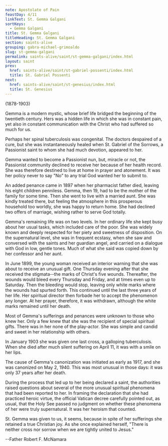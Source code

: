 ```yaml
---
note: Apostolate of Pain
feastDay: 4/11
linkText: St. Gemma Galgani
sortKeys:
  - Gemma Galgani
title: St. Gemma Galgani
titleHeading: St. Gemma Galgani
section: saints-alive
grouping: gabra-michael-grimoaldo
slug: st-gemma-galgani
permalink: saints-alive/saint/st-gemma-galgani/index.html
layout: saint
prev:
  href: saints-alive/saint/st-gabriel-possenti/index.html
  title: St. Gabriel Possenti
next:
  href: saints-alive/saint/st-genesius/index.html
  title: St. Genesius
---
```

(1878-1903)

Gemma is a modern mystic, whose brief life bridged the beginning of the twentieth century. Hers was a hidden life in which she was in constant pain, yet also in constant communication with the Christ who had suffered so much for us.

Perhaps her spinal tuberculosis was congenital. The doctors despaired of a cure, but she was instantaneously healed when St. Gabriel of the Sorrows, a Passionist saint to whom she had much devotion, appeared to her.

Gemma wanted to become a Passionist nun, but, miracle or not, the Passionist community declined to receive her because of her health record. She was therefore destined to live at home in prayer and atonement. It was her policy never to say "No" to any trial God wanted her to submit to.

An added penance came in 1897 when her pharmacist father died, leaving his eight children penniless. Gemma, then 19, had to be the mother of the family for some time. Then she went to live with a married aunt. She was kindly treated there, but feeling the atmosphere in this prosperous household too worldly, she was happy to return home. She had declined two offers of marriage, wishing rather to serve God totally.

Gemma's remaining life was on two levels. In her ordinary life she kept busy about her usual tasks, which included care of the poor. She was widely known and deeply respected for her piety and sweetness of disposition. On the supernatural level, she was in frequent ecstasy, when she saw and conversed with the saints and her guardian angel, and carried on a dialogue with God in low, gentle tones. Much of what she said was copied down by her confessor and her aunt.

In June 1899, the young woman received an interior warning that she was about to receive an unusual gift. One Thursday evening after that she received the stigmata--the marks of Christ's five wounds. Thereafter, the wounds would bleed every Thursday and Friday, and at times even up to Saturday. Then the bleeding would stop, leaving only white marks where the wounds had spurted forth. This continued until the last three years of her life. Her spiritual director then forbade her to accept the phenomenon any longer. At her prayer, therefore, it was withdrawn, although the white marks remained until her death.

Most of Gemma's sufferings and penances were unknown to those who knew her. Only a few knew that she was the recipient of special spiritual gifts. There was in her none of the play-actor. She was simple and candid and sweet in her relationship with others.

In January 1903 she was given one last cross, a galloping tuberculosis. When she died after much silent suffering on April 11, it was with a smile on her lips.

The cause of Gemma's canonization was initiated as early as 1917, and she was canonized on May 2, 1940. This was most unusual in those days: it was only 37 years after her death.

During the process that led up to her being declared a saint, the authorities raised questions about several of the more unusual spiritual phenomena that had been reported to her. In framing the declaration that she had practiced heroic virtue, the official Vatican decree carefully pointed out, as usual, that the Holy See passed no judgment on whether these phenomena of her were truly supernatural. It was her heroism that counted.

St. Gemma was given to us, it seems, because in spite of her sufferings she retained a true Christian joy. As she once explained herself, "There is neither cross nor sorrow when we are tightly united to Jesus."

\--Father Robert F. McNamara